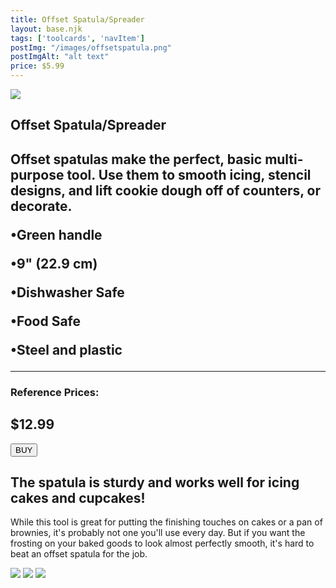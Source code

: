 ```yaml
---
title: Offset Spatula/Spreader
layout: base.njk
tags: ['toolcards', 'navItem']
postImg: "/images/offsetspatula.png"
postImgAlt: "alt text"
price: $5.99
---
```

<section class="tool_container">
       <img src ="/images/offset.jpg">
      <div class="text">
        <h1>Offset Spatula/Spreader<h1>
        <p>Offset spatulas make the perfect, basic multi-purpose tool. Use them to smooth icing, stencil designs, and lift cookie dough off of counters, or decorate.</p>
        <p>•Green handle</p>
        <p>•9" (22.9 cm)</p>
        <p>•Dishwasher Safe</p>
        <p>•Food Safe</p>
        <p>•Steel and plastic</p>
        <hr />
        <!--  need add colors in the checked css-->
        <span class="fa fa-star checked"></span>
        <span class="fa fa-star checked"></span>
        <span class="fa fa-star checked"></span>
        <span class="fa fa-star"></span>
        <span class="fa fa-star"></span>
       <h3>Reference Prices: <h2>$12.99</h2> </h3> 
        <form method="get" action="https://www.amazon.com/Offset-Spatula-Decorating-Stainless-Steel/dp/B09P3VQ6RD/ref=sr_1_1_sspa?crid=2G9AACGB2080L&keywords=Offset+Spatula%2FSpreader&qid=1656451339&s=home-garden&sprefix=offset+spatula%2Fspreader%2Cgarden%2C62&sr=1-1-spons&psc=1&spLa=ZW5jcnlwdGVkUXVhbGlmaWVyPUEyTEoyVDdKUFhST00xJmVuY3J5cHRlZElkPUEwMjM0MzEyMVpLVlFJUE9XSFFGVCZlbmNyeXB0ZWRBZElkPUEwMjEyMzc1UFAxVjE1S09EWjA1JndpZGdldE5hbWU9c3BfYXRmJmFjdGlvbj1jbGlja1JlZGlyZWN0JmRvTm90TG9nQ2xpY2s9dHJ1ZQ=="><button class="button" type ="submit">BUY</button></form>
      </div>
        </section>
    <!-- content-->
    <div class="toolbody">
        <div class="bodycontext">
         <h2>The spatula is sturdy and works well for icing cakes and cupcakes! </h2>
        <p>While this tool is great for putting the finishing touches on cakes or a pan of brownies, it's probably not one you'll use every day. But if you want the frosting on your baked goods to look almost perfectly smooth, it's hard to beat an offset spatula for the job.</p>
        </div>
        <div class="bodyimg">
           <img src ="/images/tooldetail/OffsetSpatula2.jpg">
           <img src ="/images/tooldetail/OffsetSpatula3.jpg"> 
           <img src ="/images/tooldetail/OffsetSpatula4.jpg"> 
        </div>
      </div>



